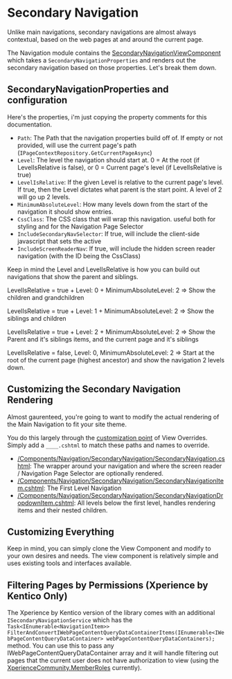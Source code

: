 # Secondary Navigation

Unlike main navigations, secondary navigations are almost always contextual, based on the web pages at and around the current page.

The Navigation module contains the [SecondaryNavigationViewComponent](../../src/Navigation/Navigation.RCL/Components/Navigation/SecondaryNavigation/SecondaryNavigationViewComponent.cs) which takes a `SecondaryNavigationProperties` and renders out the secondary navigation based on those properties.  Let's break them down.

## SecondaryNavigationProperties and configuration

Here's the properties, i'm just copying the property comments for this documentation.

- `Path`: The Path that the navigation properties build off of.  If empty or not provided, will use the current page's path (`IPageContextRepository.GetCurrentPageAsync`)
- `Level`: The level the navigation should start at.  0 = At the root (if LevelIsRelative is false), or 0 = Current page's level (if LevelIsRelative is true)
- `LevelIsRelative`: If the given Level is relative to the current page's level.  If true, then the Level dictates what parent is the start point.  A level of 2 will go up 2 levels. 
- `MinimumAbsoluteLevel`: How many levels down from the start of the navigation it should show entries.
- `CssClass`: The CSS class that will wrap this navigation.  useful both for styling and for the Navigation Page Selector
- `IncludeSecondaryNavSelector`: If true, will include the client-side javascript that sets the active
- `IncludeScreenReaderNav`: If true, will include the hidden screen reader navigation (with the ID being the CssClass)

Keep in mind the Level and LevelIsRelative is how you can build out navigations that show the parent and siblings.

LevelIsRelative = true + Level: 0 + MinimumAbsoluteLevel: 2 => Show the children and grandchildren

LevelIsRelative = true + Level: 1 + MinimumAbsoluteLevel: 2 => Show the siblings and children

LevelIsRelative = true + Level: 2 + MinimumAbsoluteLevel: 2 => Show the Parent and it's siblings items, and the current page and it's siblings

LevelIsRelative = false, Level: 0, MinimumAbsoluteLevel: 2 => Start at the root of the current page (highest ancestor) and show the navigation 2 levels down.

## Customizing the Secondary Navigation Rendering

Almost gaurenteed, you're going to want to modify the actual rendering of the Main Navigation to fit your site theme.

You do this largely through the [customization point](../general/customization-points.md) of View Overrides.  Simply add a `____.cshtml` to match these paths and names to override.

- [/Components/Navigation/SecondaryNavigation/SecondaryNavigation.cshtml](../../src/Navigation/Navigation.RCL/Components/Navigation/SecondaryNavigation/SecondaryNavigation.cshtml): The wrapper around your navigation and where the screen reader / Navigation Page Selector are optionally rendered.
- [/Components/Navigation/SecondaryNavigation/SecondaryNavigationItem.cshtml](../../src/Navigation/Navigation.RCL/Components/Navigation/SecondaryNavigation/SecondaryNavigation.cshtml): The First Level Navigation
- [/Components/Navigation/SecondaryNavigation/SecondaryNavigationDropdownItem.cshtml](../../src/Navigation/Navigation.RCL/Components/Navigation/SecondaryNavigation/SecondaryNavigation.cshtml): All levels below the first level, handles rendering items and their nested children.

## Customizing Everything

Keep in mind, you can simply clone the View Component and modify to your own desires and needs.  The view component is relatively simple and uses existing tools and interfaces available.

## Filtering Pages by Permissions (Xperience by Kentico Only)

The Xperience by Kentico version of the library comes with an additional `ISecondaryNavigationService` which has the `Task<IEnumerable<NavigationItem>> FilterAndConvertIWebPageContentQueryDataContainerItems(IEnumerable<IWebPageContentQueryDataContainer> webPageContentQueryDataContainers);` method.  You can use this to pass any IWebPageContentQueryDataContainer array and it will handle filtering out pages that the current user does not have authorization to view (using the [XperienceCommunity.MemberRoles](https://github.com/KenticoDevTrev/MembershipRoles_Temp) currently).
